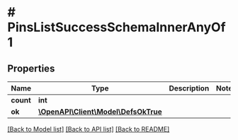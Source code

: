 # # PinsListSuccessSchemaInnerAnyOf1

## Properties

Name | Type | Description | Notes
------------ | ------------- | ------------- | -------------
**count** | **int** |  |
**ok** | [**\OpenAPI\Client\Model\DefsOkTrue**](DefsOkTrue.md) |  |

[[Back to Model list]](../../README.md#models) [[Back to API list]](../../README.md#endpoints) [[Back to README]](../../README.md)
